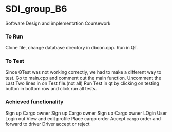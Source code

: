 # SDI_group_B6
Software Design and implementation Coursework

### To Run
Clone file, change database directory in dbcon.cpp. Run in QT.

### To Test
Since QTest was not working correctly, we had to make a different way to test.
Go to main.cpp and comment out the main function. 
Uncomment the Last Two lines in on Test file.(not all)
Run Test in qt by clicking on testing button in bottom row and click run all tests.

### Achieved functionality
Sign up Cargo owner
Sign up Cargo owner
Sign up Cargo owner
LOgin User
Login out
View and edit profile
Place cargo order
Accept cargo order and forward to driver
Driver accept or reject
